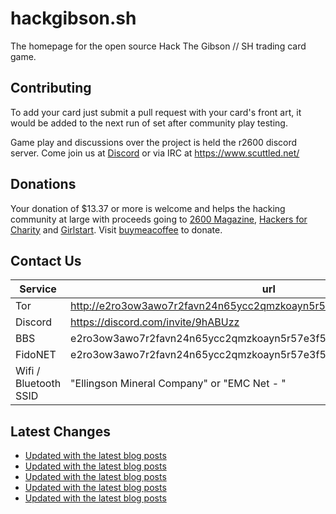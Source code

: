 # hackgibson.sh
The homepage for the open source Hack The Gibson // SH trading card game.


## Contributing

To add your card just submit a pull request with your card's front art, it would be added to the next run of set after community play testing.

Game play and discussions over the project is held the r2600 discord server. Come join us at [Discord](https://discord.com/invite/9hABUzz) or via IRC at https://www.scuttled.net/


## Donations

Your donation of $13.37 or more is welcome and helps the hacking community at large with proceeds going to [2600 Magazine](https://2600.com/), [Hackers for Charity](https://hackersforcharity.org) and [Girlstart](https://girlstart.org).  Visit [buymeacoffee](https://www.buymeacoffee.com/hackgibson.sh) to donate.


## Contact Us

Service | url
-|-
Tor | http://e2ro3ow3awo7r2favn24n65ycc2qmzkoayn5r57e3f56nvjwdcgg32ad.onion
Discord | https://discord.com/invite/9hABUzz
BBS | e2ro3ow3awo7r2favn24n65ycc2qmzkoayn5r57e3f56nvjwdcgg32ad.onion:23
FidoNET | e2ro3ow3awo7r2favn24n65ycc2qmzkoayn5r57e3f56nvjwdcgg32ad.onion:24554
Wifi / Bluetooth SSID | "Ellingson Mineral Company" or "EMC Net - <fidonet address>"

## Latest Changes
<!-- BLOG-POST-LIST:START -->
- [Updated with the latest blog posts](https://github.com/DFW2600/hackgibson.sh/commit/b7ff29ac7b865ff5c1985a30a5dc092fa78362a0)
- [Updated with the latest blog posts](https://github.com/DFW2600/hackgibson.sh/commit/bc3f5ef1c56b1ec36427de4b927819f30371c1ab)
- [Updated with the latest blog posts](https://github.com/DFW2600/hackgibson.sh/commit/2581121da0c40f2caa83e953506ac66508a2aac1)
- [Updated with the latest blog posts](https://github.com/DFW2600/hackgibson.sh/commit/e36288ae64724f0d62ef805aa580aacbe59b2a7b)
- [Updated with the latest blog posts](https://github.com/DFW2600/hackgibson.sh/commit/eb76bc34606d328095faf3424fbe0172e0f3c3bf)
<!-- BLOG-POST-LIST:END -->
